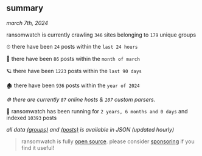 
## summary
_march 7th, 2024_

ransomwatch is currently crawling `346` sites belonging to `179` unique groups

⏲ there have been `24` posts within the `last 24 hours`

🦈 there have been `86` posts within the `month of march`

🪐 there have been `1223` posts within the `last 90 days`

🏚 there have been `936` posts within the `year of 2024`

_⚙️ there are currently `87` online hosts & `107` custom parsers._

🦕 ransomwatch has been running for `2 years, 6 months and 0 days` and indexed `10393` posts

_all data  [(groups)](http://ransomwhat.telemetry.ltd/groups) and [(posts)](http://ransomwhat.telemetry.ltd/posts) is available in JSON (updated hourly)_

> ransomwatch is fully [open source](https://github.com/joshhighet/ransomwatch#ransomwatch--). please consider [sponsoring](https://github.com/sponsors/joshhighet) if you find it useful!
